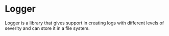 # Logger
Logger is a library that gives support in creating logs with different levels of severity and can store it in a file system.

